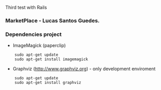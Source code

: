 Third test with Rails

### MarketPlace - Lucas Santos Guedes.


### Dependencies project

* ImageMagick (paperclip)

```
    sudo apt-get update
    sudo apt-get install imagemagick
```

* Graphviz (http://www.graphviz.org) - only development enviroment 

```
    sudo apt-get update
    sudo apt-get install graphviz
```